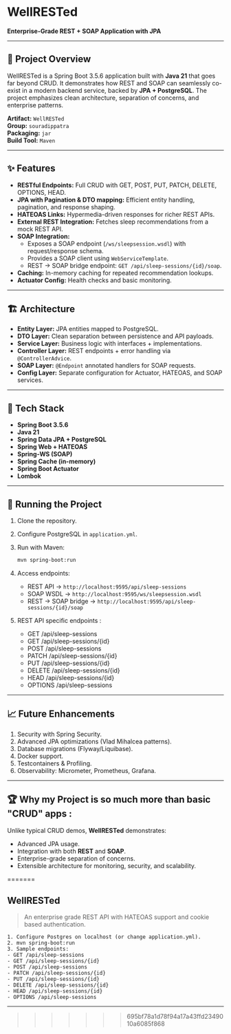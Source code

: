 # WellRESTed

**Enterprise-Grade REST + SOAP Application with JPA**

---

## 📌 Project Overview
WellRESTed is a Spring Boot 3.5.6 application built with **Java 21** that goes far beyond CRUD. It demonstrates how REST and SOAP can seamlessly co-exist in a modern backend service, backed by **JPA + PostgreSQL**. The project emphasizes clean architecture, separation of concerns, and enterprise patterns.

**Artifact:** `WellRESTed`  
**Group:** `souradippatra`  
**Packaging:** `jar`  
**Build Tool:** `Maven`

---

## ✨ Features
- **RESTful Endpoints:** Full CRUD with GET, POST, PUT, PATCH, DELETE, OPTIONS, HEAD.
- **JPA with Pagination & DTO mapping:** Efficient entity handling, pagination, and response shaping.
- **HATEOAS Links:** Hypermedia-driven responses for richer REST APIs.
- **External REST Integration:** Fetches sleep recommendations from a mock REST API.
- **SOAP Integration:**
  - Exposes a SOAP endpoint (`/ws/sleepsession.wsdl`) with request/response schema.
  - Provides a SOAP client using `WebServiceTemplate`.
  - REST → SOAP bridge endpoint: `GET /api/sleep-sessions/{id}/soap`.
- **Caching:** In-memory caching for repeated recommendation lookups.
- **Actuator Config:** Health checks and basic monitoring.

---

## 🏗️ Architecture
- **Entity Layer:** JPA entities mapped to PostgreSQL.
- **DTO Layer:** Clean separation between persistence and API payloads.
- **Service Layer:** Business logic with interfaces + implementations.
- **Controller Layer:** REST endpoints + error handling via `@ControllerAdvice`.
- **SOAP Layer:** `@Endpoint` annotated handlers for SOAP requests.
- **Config Layer:** Separate configuration for Actuator, HATEOAS, and SOAP services.

---

## 🔧 Tech Stack
- **Spring Boot 3.5.6**
- **Java 21**
- **Spring Data JPA + PostgreSQL**
- **Spring Web + HATEOAS**
- **Spring-WS (SOAP)**
- **Spring Cache (in-memory)**
- **Spring Boot Actuator**
- **Lombok**

---

## 🚀 Running the Project
1. Clone the repository.

2. Configure PostgreSQL in `application.yml`.

3. Run with Maven:
   ```bash
   mvn spring-boot:run
   ```

4. Access endpoints:
   - REST API → `http://localhost:9595/api/sleep-sessions`
   - SOAP WSDL → `http://localhost:9595/ws/sleepsession.wsdl`
   - REST → SOAP bridge → `http://localhost:9595/api/sleep-sessions/{id}/soap`

5. REST API specific endpoints :
    - GET /api/sleep-sessions
    - GET /api/sleep-sessions/{id}
    - POST /api/sleep-sessions
    - PATCH /api/sleep-sessions/{id}
    - PUT /api/sleep-sessions/{id}
    - DELETE /api/sleep-sessions/{id}
    - HEAD /api/sleep-sessions/{id}
    - OPTIONS /api/sleep-sessions

---

## 📈 Future Enhancements
1. Security with Spring Security.
2. Advanced JPA optimizations (Vlad Mihalcea patterns).
3. Database migrations (Flyway/Liquibase).
4. Docker support.
5. Testcontainers & Profiling.
6. Observability: Micrometer, Prometheus, Grafana.

---

## 🏆 Why my Project is so much more than basic "CRUD" apps :
Unlike typical CRUD demos, **WellRESTed** demonstrates:
- Advanced JPA usage.
- Integration with both **REST** and **SOAP**.
- Enterprise-grade separation of concerns.
- Extensible architecture for monitoring, security, and scalability.

=======

## WellRESTed
> An enterprise grade REST API with HATEOAS support and cookie based authentication.
```
1. Configure Postgres on localhost (or change application.yml).
2. mvn spring-boot:run
3. Sample endpoints:
- GET /api/sleep-sessions
- GET /api/sleep-sessions/{id}
- POST /api/sleep-sessions
- PATCH /api/sleep-sessions/{id}
- PUT /api/sleep-sessions/{id}
- DELETE /api/sleep-sessions/{id}
- HEAD /api/sleep-sessions/{id}
- OPTIONS /api/sleep-sessions
```
---
>>>>>>> 695bf78a1d78f94a17a43ffd2349010a6085f868
